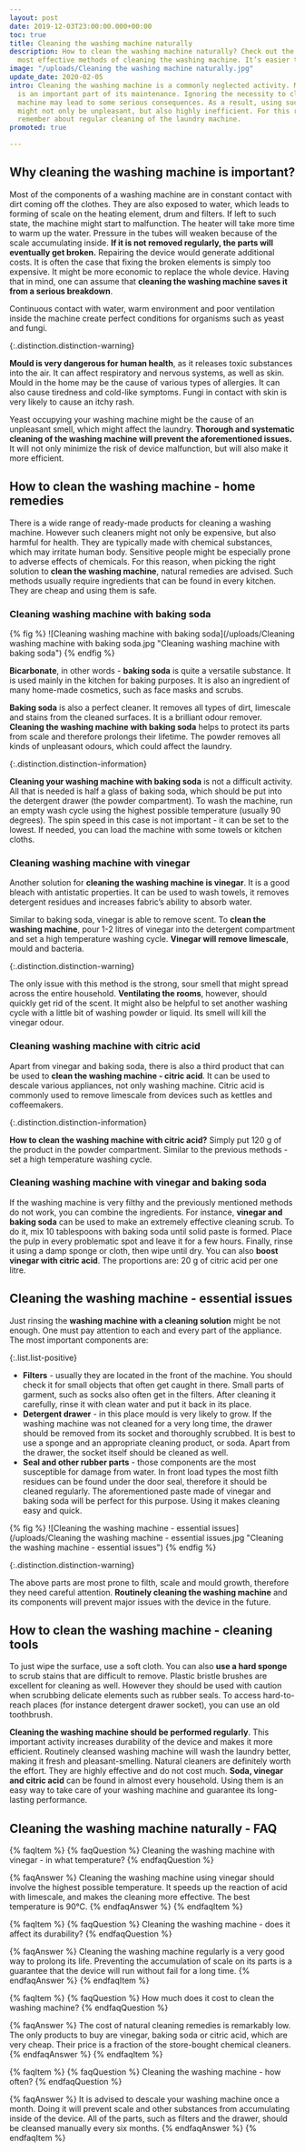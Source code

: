 ```yaml
---
layout: post
date: 2019-12-03T23:00:00.000+00:00
toc: true
title: Cleaning the washing machine naturally
description: How to clean the washing machine naturally? Check out the best and the
  most effective methods of cleaning the washing machine. It’s easier than you think.
image: "/uploads/Cleaning the washing machine naturally.jpg"
update_date: 2020-02-05
intro: Cleaning the washing machine is a commonly neglected activity. Meanwhile, it
  is an important part of its maintenance. Ignoring the necessity to clean your washing
  machine may lead to some serious consequences. As a result, using such a device
  might not only be unpleasant, but also highly inefficient. For this reason one must
  remember about regular cleaning of the laundry machine.
promoted: true

---
```

## Why cleaning the washing machine is important?

Most of the components of a washing machine are in constant contact with dirt coming off the clothes. They are also exposed to water, which leads to forming of scale on the heating element, drum and filters. If left to such state, the machine might start to malfunction. The heater will take more time to warm up the water. Pressure in the tubes will weaken because of the scale accumulating inside. **If it is not removed regularly, the parts will eventually get broken.** Repairing the device would generate additional costs. It is often the case that fixing the broken elements is simply too expensive. It might be more economic to replace the whole device. Having that in mind, one can assume that **cleaning the washing machine saves it from a serious breakdown**.

Continuous contact with water, warm environment and poor ventilation inside the machine create perfect conditions for organisms such as yeast and fungi.

{:.distinction.distinction-warning}

**Mould is very dangerous for human health**, as it releases toxic substances into the air. It can affect respiratory and nervous systems, as well as skin. Mould in the home may be the cause of various types of allergies. It can also cause tiredness and cold-like symptoms. Fungi in contact with skin is very likely to cause an itchy rash.

Yeast occupying your washing machine might be the cause of an unpleasant smell, which might affect the laundry. **Thorough and systematic cleaning of the washing machine will prevent the aforementioned issues.** It will not only minimize the risk of device malfunction, but will also make it more efficient.

## How to clean the washing machine - home remedies

There is a wide range of ready-made products for cleaning a washing machine. However such cleaners might not only be expensive, but also harmful for health. They are typically made with chemical substances, which may irritate human body. Sensitive people might be especially prone to adverse effects of chemicals. For this reason, when picking the right solution to **clean the washing machine**, natural remedies are advised. Such methods usually require ingredients that can be found in every kitchen. They are cheap and using them is safe.

### Cleaning washing machine with baking soda

{% fig %}
![Cleaning washing machine with baking soda](/uploads/Cleaning washing machine with baking soda.jpg "Cleaning washing machine with baking soda")
{% endfig %}

**Bicarbonate**, in other words - **baking soda** is quite a versatile substance. It is used mainly in the kitchen for baking purposes. It is also an ingredient of many home-made cosmetics, such as face masks and scrubs.

**Baking soda** is also a perfect cleaner. It removes all types of dirt, limescale and stains from the cleaned surfaces. It is a brilliant odour remover. **Cleaning the washing machine with baking soda** helps to protect its parts from scale and therefore prolongs their lifetime. The powder removes all kinds of unpleasant odours, which could affect the laundry.

{:.distinction.distinction-information}

**Cleaning your washing machine with baking soda** is not a difficult activity. All that is needed is half a glass of baking soda, which should be put into the detergent drawer (the powder compartment). To wash the machine, run an empty wash cycle using the highest possible temperature (usually 90 degrees). The spin speed in this case is not important - it can be set to the lowest. If needed, you can load the machine with some towels or kitchen cloths.

### Cleaning washing machine with vinegar

Another solution for **cleaning the washing machine is vinegar**. It is a good bleach with antistatic properties. It can be used to wash towels, it removes detergent residues and increases fabric’s ability to absorb water.

Similar to baking soda, vinegar is able to remove scent. To **clean the washing machine**, pour 1-2 litres of vinegar into the detergent compartment and set a high temperature washing cycle. **Vinegar will remove limescale**, mould and bacteria.

{:.distinction.distinction-warning}

The only issue with this method is the strong, sour smell that might spread across the entire household. **Ventilating the rooms**, however, should quickly get rid of the scent. It might also be helpful to set another washing cycle with a little bit of washing powder or liquid. Its smell will kill the vinegar odour.

### Cleaning washing machine with citric acid

Apart from vinegar and baking soda, there is also a third product that can be used to **clean the washing machine - citric acid**. It can be used to descale various appliances, not only washing machine. Citric acid is commonly used to remove limescale from devices such as kettles and coffeemakers.

{:.distinction.distinction-information}

**How to clean the washing machine with citric acid?** Simply put 120 g of the product in the powder compartment. Similar to the previous methods - set a high temperature washing cycle.

### Cleaning washing machine with vinegar and baking soda

If the washing machine is very filthy and the previously mentioned methods do not work, you can combine the ingredients. For instance, **vinegar and baking soda** can be used to make an extremely effective cleaning scrub. To do it, mix 10 tablespoons with baking soda until solid paste is formed. Place the pulp in every problematic spot and leave it for a few hours. Finally, rinse it using a damp sponge or cloth, then wipe until dry. You can also **boost vinegar with citric acid**. The proportions are: 20 g of citric acid per one litre.

## Cleaning the washing machine - essential issues

Just rinsing the **washing machine with a cleaning solution** might be not enough. One must pay attention to each and every part of the appliance. The most important components are:

{:.list.list-positive}

* **Filters** - usually they are located in the front of the machine. You should check it for small objects that often get caught in there. Small parts of garment, such as socks also often get in the filters. After cleaning it carefully, rinse it with clean water and put it back in its place.
* **Detergent drawer** - in this place mould is very likely to grow. If the washing machine was not cleaned for a very long time, the drawer should be removed from its socket and thoroughly scrubbed. It is best to use a sponge and an appropriate cleaning product, or soda. Apart from the drawer, the socket itself should be cleaned as well.
* **Seal and other rubber parts** - those components are the most susceptible for damage from water. In front load types the most filth residues can be found under the door seal, therefore it should be cleaned regularly. The aforementioned paste made of vinegar and baking soda will be perfect for this purpose. Using it makes cleaning easy and quick.

{% fig %}
![Cleaning the washing machine - essential issues](/uploads/Cleaning the washing machine - essential issues.jpg "Cleaning the washing machine - essential issues")
{% endfig %}

{:.distinction.distinction-warning}

The above parts are most prone to filth, scale and mould growth, therefore they need careful attention. **Routinely cleaning the washing machine** and its components will prevent major issues with the device in the future.

## How to clean the washing machine - cleaning tools

To just wipe the surface, use a soft cloth. You can also **use a hard sponge** to scrub stains that are difficult to remove. Plastic bristle brushes are excellent for cleaning as well. However they should be used with caution when scrubbing delicate elements such as rubber seals. To access hard-to-reach places (for instance detergent drawer socket), you can use an old toothbrush.

**Cleaning the washing machine should be performed regularly**. This important activity increases durability of the device and makes it more efficient. Routinely cleansed washing machine will wash the laundry better, making it fresh and pleasant-smelling. Natural cleaners are definitely worth the effort. They are highly effective and do not cost much. **Soda, vinegar and citric acid** can be found in almost every household. Using them is an easy way to take care of your washing machine and guarantee its long-lasting performance.

## Cleaning the washing machine naturally - FAQ

{% faqItem %}
{% faqQuestion %}
Cleaning the washing machine with vinegar - in what temperature?
{% endfaqQuestion %}

{% faqAnswer %}
Cleaning the washing machine using vinegar should involve the highest possible temperature. It speeds up the reaction of acid with limescale, and makes the cleaning more effective. The best temperature is 90°C.
{% endfaqAnswer %}
{% endfaqItem %}

{% faqItem %}
{% faqQuestion %}
Cleaning the washing machine - does it affect its durability?
{% endfaqQuestion %}

{% faqAnswer %}
Cleaning the washing machine regularly is a very good way to prolong its life. Preventing the accumulation of scale on its parts is a guarantee that the device will run without fail for a long time.
{% endfaqAnswer %}
{% endfaqItem %}

{% faqItem %}
{% faqQuestion %}
How much does it cost to clean the washing machine?
{% endfaqQuestion %}

{% faqAnswer %}
The cost of natural cleaning remedies is remarkably low. The only products to buy are vinegar, baking soda or citric acid, which are very cheap. Their price is a fraction of the store-bought chemical cleaners.
{% endfaqAnswer %}
{% endfaqItem %}

{% faqItem %}
{% faqQuestion %}
Cleaning the washing machine - how often?
{% endfaqQuestion %}

{% faqAnswer %}
It is advised to descale your washing machine once a month. Doing it will prevent scale and other substances from accumulating inside of the device. All of the parts, such as filters and the drawer, should be cleansed manually every six months.
{% endfaqAnswer %}
{% endfaqItem %}